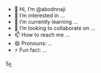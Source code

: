 - 👋 Hi, I’m @abodnnaji
- 👀 I’m interested in ...
- 🌱 I’m currently learning ...
- 💞️ I’m looking to collaborate on ...
- 📫 How to reach me ...
- 😄 Pronouns: ...
- ⚡ Fun fact: ...

<!---
abodnnaji/abodnnaji is a ✨ special ✨ repository because its `README.md` (this file) appears on your GitHub profile.
You can click the Preview link to take a look at your changes.
--->
5ع